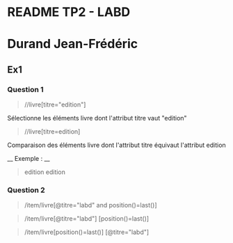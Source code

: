 # README TP2 - LABD

# Durand Jean-Frédéric

## Ex1

### Question 1

> //livre[titre="edition"]

Sélectionne les éléments livre dont l'attribut titre vaut "edition"

> //livre[titre=edition]

Comparaison des éléments livre dont l'attribut titre équivaut l'attribut edition

__ Exemple : __

> <livre>
>   <titre>edition</titre>
>   <edition>edition</edition>
> </livre>

### Question 2

> /item/livre[@titre="labd" and position()=last()]

> /item/livre[@titre="labd"] [position()=last()]

> /item/livre[position()=last()] [@titre="labd"]
